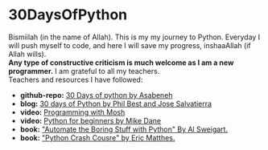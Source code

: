# 30DaysOfPython
Bismiilah (in the name of Allah). This is my my journey to Python. Everyday I will push myself to code, and here I will save my progress, inshaaAllah (if Allah wills).<br>
**Any type of constructive criticism is much welcome as I am a new programmer.**
I am grateful to all my teachers.<br> Teachers and resources I have followed:
- **github-repo:** [30 Days of python by Asabeneh](https://github.com/Asabeneh/30-Days-Of-Python)
- **blog:** [30 days of Python by Phil Best and Jose Salvatierra](https://blog.tecladocode.com/)
- **video:** [Programming with Mosh](https://youtu.be/_uQrJ0TkZlc)
- **video:** [Python for beginners by Mike Dane](https://youtu.be/rfscVS0vtbw)
- **book:** ["Automate the Boring Stuff with Python" By Al Sweigart.](https://automatetheboringstuff.com/)
- **book:** ["Python Crash Cousre" by Eric Matthes.](https://ehmatthes.github.io/pcc/)

